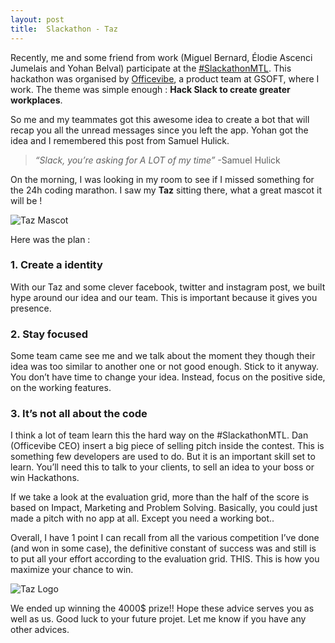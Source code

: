 ```yaml
---
layout: post
title:  Slackathon - Taz
---
```


Recently, me and some friend from work (Miguel Bernard, Élodie Ascenci Jumelais and Yohan Belval) participate at the [#SlackathonMTL](https://slackathonmtl.devpost.com/). This hackathon was organised by [Officevibe](https://officevibe.com/), a product team at GSOFT, where I work. The theme was simple enough : **Hack Slack to create greater workplaces**.

So me and my teammates got this awesome idea to create a bot that will recap you all the unread messages since you left the app. Yohan got the idea and I remembered this post from Samuel Hulick.

> *“Slack, you’re asking for A LOT of my time”* -Samuel Hulick

On the morning, I was looking in my room to see if I missed something for the 24h coding marathon. I saw my **Taz** sitting there, what a great mascot it will be !

![Taz Mascot](/me/assets/images/taz-pic1.jpeg)

Here was the plan :

### 1. Create a identity ###
With our Taz and some clever facebook, twitter and instagram post, we built hype around our idea and our team. This is important because it gives you presence.

### 2. Stay focused ###
Some team came see me and we talk about the moment they though their idea was too similar to another one or not good enough. Stick to it anyway. You don’t have time to change your idea. Instead, focus on the positive side, on the working features.

### 3. It’s not all about the code ###
I think a lot of team learn this the hard way on the #SlackathonMTL. Dan (Officevibe CEO) insert a big piece of selling pitch inside the contest. This is something few developers are used to do. But it is an important skill set to learn. You’ll need this to talk to your clients, to sell an idea to your boss or win Hackathons.

If we take a look at the evaluation grid, more than the half of the score is based on Impact, Marketing and Problem Solving. Basically, you could just made a pitch with no app at all. Except you need a working bot..

Overall, I have 1 point I can recall from all the various competition I’ve done (and won in some case), the definitive constant of success was and still is to put all your effort according to the evaluation grid. THIS. This is how you maximize your chance to win.

![Taz Logo](/me/assets/images/taz-logo.png)

We ended up winning the 4000$ prize!! Hope these advice serves you as well as us. Good luck to your future projet. Let me know if you have any other advices.
